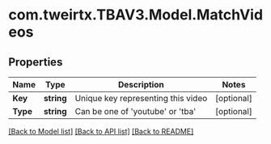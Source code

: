 # com.tweirtx.TBAV3.Model.MatchVideos
## Properties

Name | Type | Description | Notes
------------ | ------------- | ------------- | -------------
**Key** | **string** | Unique key representing this video | [optional] 
**Type** | **string** | Can be one of &#39;youtube&#39; or &#39;tba&#39; | [optional] 

[[Back to Model list]](../README.md#documentation-for-models) [[Back to API list]](../README.md#documentation-for-api-endpoints) [[Back to README]](../README.md)

